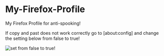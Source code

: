 # My-Firefox-Profile
My Firefox Profile for anti-spooking!


If copy and past does not work correctly go to [about:config] and change the setting below from false to true!


![set from false to true!](https://files.catbox.moe/117p5a.JPG)
